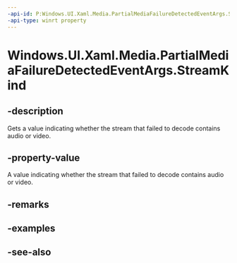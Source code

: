 ```yaml
---
-api-id: P:Windows.UI.Xaml.Media.PartialMediaFailureDetectedEventArgs.StreamKind
-api-type: winrt property
---
```


<!-- Property syntax
public Windows.Media.Playback.FailedMediaStreamKind StreamKind { get; }
-->

# Windows.UI.Xaml.Media.PartialMediaFailureDetectedEventArgs.StreamKind

## -description
Gets a value indicating whether the stream that failed to decode contains audio or video.


## -property-value
A value indicating whether the stream that failed to decode contains audio or video.

## -remarks

## -examples

## -see-also
